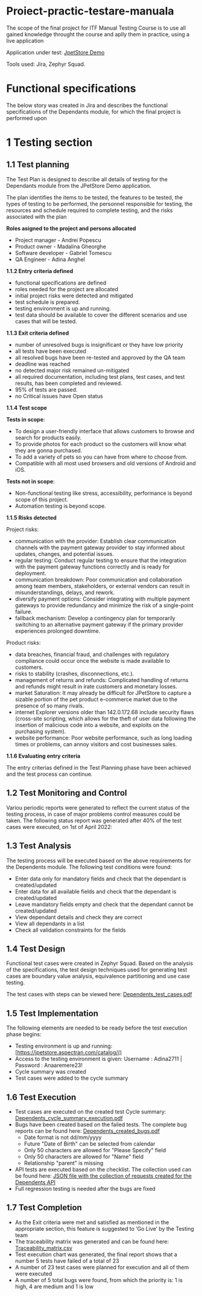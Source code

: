 # Proiect-practic-testare-manuala
The scope of the final project for ITF Manual Testing Course is to use all gained knowledge throught the course and aplly them in practice, using a live application

Application under test: [JpetStore Demo](https://jpetstore.aspectran.com/catalog/)




Tools used: Jira, Zephyr Squad.

# Functional specifications
The below story was created in Jira and describes the functional specifications of the Dependants module, for which the final project is performed upon

# 1 Testing section
## 1.1 Test planning

The Test Plan is designed to describe all details of testing for the Dependants module from the JPetStore Demo application.

The plan identifies the items to be tested, the features to be tested, the types of testing to be performed, the personnel responsible for testing, the resources and schedule required to complete testing, and the risks associated with the plan

**Roles asigned to the project and persons allocated**

- Project manager - Andrei Popescu
- Product owner - Madalina Gheorghe
- Software developer - Gabriel Tomescu
- QA Engineer - Adina Anghel

**1.1.2 Entry criteria defined**

- functional specifications are defined
- roles needed for the project are allocated
- initial project risks were detected and mitigated
- test schedule is prepared.
- testing environment is up and running.
- test data should be available to cover the different scenarios and use cases that will be tested.

**1.1.3 Exit criteria defined**

- number of unresolved bugs is insignificant or they have low priority
- all tests have been executed
- all resolved bugs have been re-tested and approved by the QA team
- deadline was reached
- no detected major risk remained un-mitigated
- all required documentation, including test plans, test cases, and test results, has been completed and reviewed.
- 95% of tests are passed.
- no Critical issues have Open status


**1.1.4 Test scope**

 **Tests in scope**:
 
- To design a user-friendly interface that allows customers to browse and search for products easily.
- To provide photos for each product so the customers will know what they are gonna purchased.
- To add a variety of pets so you can have from where to choose from.
- Compatible with all most used browsers and old versions of Android and iOS.

 **Tests not in scope**: 

- Non-functional testing like stress, accessibility, performance is beyond scope of this project.
- Automation testing is beyond scope.

**1.1.5 Risks detected**

 Project risks:
  
- communication with the provider: Establish clear communication channels with the payment gateway provider to stay informed about updates, changes, and potential issues.
- regular testing: Conduct regular testing to ensure that the integration with the payment gateway functions correctly and is ready for deployment.
- communication breakdown: Poor communication and collaboration among team members, stakeholders, or external vendors can result in misunderstandings, delays, and rework.
- diversify payment options: Consider integrating with multiple payment gateways to provide redundancy and minimize the risk of a single-point failure.
- fallback mechanism: Develop a contingency plan for temporarily switching to an alternative payment gateway if the primary provider experiences prolonged downtime.
  
 Product risks:
  
- data breaches, financial fraud, and challenges with regulatory compliance could occur once the website is made available to customers.
- risks to stability (crashes, disconnections, etc.).
- management of returns and refunds: Complicated handling of returns and refunds might result in irate customers and monetary losses.
- market Saturation: It may already be difficult for JPetStore to capture a sizable portion of the pet product e-commerce market due to the presence of so many rivals.
- internet Explorer versions older than 142.0.172.68 include security flaws (cross-site scripting, which allows for the theft of user data following the insertion of malicious code into a website, and exploits on the purchasing system).
- website performance: Poor website performance, such as long loading times or problems, can annoy visitors and cost businesses sales.

**1.1.6 Evaluating entry criteria**

The entry criterias defined in the Test Planning phase have been achieved and the test process can continue.

## 1.2 Test Monitoring and Control
Variou periodic reports were generated to reflect the current status of the testing process, in case of major problems control measures could be taken. The following status report was generated after 40% of the test cases were executed, on 1st of April 2022:

## 1.3 Test Analysis
The testing process will be executed based on the above requirements for the Dependents module. The following test conditions were found:

- Enter data only for mandatory fields and check that the dependant is created/updated
- Enter data for all available fields and check that the dependant is created/updated
- Leave mandatory fields empty and check that the dependant cannot be created/updated
- View dependant details and check they are correct
- View all dependants in a list
- Check all validation constraints for the fields

## 1.4 Test Design
Functional test cases were created in Zephyr Squad. Based on the analysis of the specifications, the test design techniques used for generating test cases are boundary value analysis, equivalence partitioning and use case testing.

The test cases with steps can be viewed here: [Dependents_test_cases.pdf]()



## 1.5 Test Implementation
The following elements are needed to be ready before the test execution phase begins:

- Testing environment is up and running: [https://jpetstore.aspectran.com/catalog/()
- Access to the testing environment is given: Username : Adina2711 | Password : Anaaremere23!
- Cycle summary was created
- Test cases were added to the cycle summary

## 1.6 Test Execution
- Test cases are executed on the created test Cycle summary: [Dependents_cycle_summary_execution.pdf]()
- Bugs have been created based on the failed tests. The complete bug reports can be found here: [Dependents_created_bugs.pdf]()
  - Date format is not dd/mm/yyyy
  - Future "Date of Birth" can be selected from calendar
  - Only 50 characters are allowed for "Please Specify" field
  - Only 50 characters are allowed for "Name" field
  - Relationship "parent" is missing
- API tests are executed based on the checklist. The collection used can be found here: [JSON file with the collection of requests created for the Dependents API]()
- Full regression testing is needed after the bugs are fixed

## 1.7 Test Completion
- As the Exit criteria were met and satisfied as mentioned in the appropriate section, this feature is suggested to ‘Go Live’ by the Testing team
- The traceability matrix was generated and can be found here: [Traceability_matrix.csv]()
- Test execution chart was generated, the final report shows that a number 5 tests have failed of a total of 23
- A number of 23 test cases were planned for execution and all of them were executed
- A number of 5 total bugs were found, from which the priority is: 1 is high, 4 are medium and 1 is low


